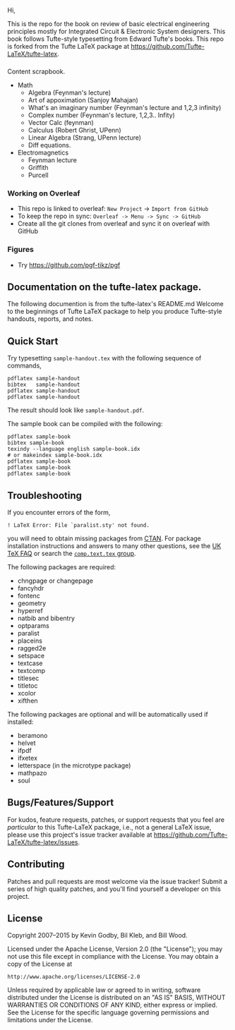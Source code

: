 Hi,

This is the repo for the book on review of basic electrical engineering principles mostly for Integrated Circuit & Electronic System designers. This book follows Tufte-style typesetting from Edward Tufte's books.  This repo is forked from the Tufte LaTeX package at https://github.com/Tufte-LaTeX/tufte-latex.
###
Content scrapbook.
- Math
  - Algebra (Feynman's lecture)
  - Art of appoximation (Sanjoy Mahajan)
  - What's an imaginary number (Feynman's lecture and 1,2,3 infinity)
  - Complex number (Feynman's lecture, 1,2,3.. Infity)
  - Vector Calc (feynman)
  - Calculus (Robert Ghrist, UPenn)
  - Linear Algebra (Strang, UPenn lecture)
  - Diff equations.
- Electromagnetics
  - Feynman lecture
  - Griffith
  - Purcell

### Working on Overleaf
- This repo is linked to overleaf: `New Project` -> `Import from GitHub`
- To keep the repo in sync: `Overleaf -> Menu -> Sync -> GitHub`
- Create all the git clones from overleaf and sync it on overleaf with GitHub

### Figures
- Try https://github.com/pgf-tikz/pgf

## Documentation on the tufte-latex package.
The following documention is from the tufte-latex's README.md
Welcome to the beginnings of Tufte LaTeX package to help you
produce Tufte-style handouts, reports, and notes.

## Quick Start

Try typesetting `sample-handout.tex` with the following sequence
of commands,

    pdflatex sample-handout
    bibtex   sample-handout
    pdflatex sample-handout
    pdflatex sample-handout

The result should look like `sample-handout.pdf`.

The sample book can be compiled with the following:

    pdflatex sample-book
    bibtex sample-book
    texindy --language english sample-book.idx
    # or makeindex sample-book.idx
    pdflatex sample-book
    pdflatex sample-book
    pdflatex sample-book

## Troubleshooting

If you encounter errors of the form,

    ! LaTeX Error: File `paralist.sty' not found.

you will need to obtain missing packages from [CTAN](http://ctan.org).
For package installation instructions and answers to many other
questions, see the [UK TeX FAQ](http://www.tex.ac.uk/faq/) or search the [`comp.text.tex` group](http://groups.google.com/group/comp.text.tex).

The following packages are required:

 * chngpage or changepage
 * fancyhdr
 * fontenc
 * geometry
 * hyperref
 * natbib and bibentry
 * optparams
 * paralist
 * placeins
 * ragged2e
 * setspace
 * textcase
 * textcomp
 * titlesec
 * titletoc
 * xcolor
 * xifthen

The following packages are optional and will be automatically used if installed:

 * beramono
 * helvet
 * ifpdf
 * ifxetex
 * letterspace (in the microtype package)
 * mathpazo
 * soul

## Bugs/Features/Support

For kudos, feature requests, patches, or support requests that you
feel are _particular_ to this Tufte-LaTeX package, i.e., not a general
LaTeX issue, please use this project's issue tracker available at <https://github.com/Tufte-LaTeX/tufte-latex/issues>.

## Contributing

Patches and pull requests are most welcome via the issue tracker!  Submit a series of high quality patches, and you'll find yourself a developer on this project.

## License

Copyright 2007–2015 by Kevin Godby, Bil Kleb, and Bill Wood.

Licensed under the Apache License, Version 2.0 (the "License");
you may not use this file except in compliance with the License.
You may obtain a copy of the License at

    http://www.apache.org/licenses/LICENSE-2.0

Unless required by applicable law or agreed to in writing, software
distributed under the License is distributed on an "AS IS" BASIS,
WITHOUT WARRANTIES OR CONDITIONS OF ANY KIND, either express or implied.
See the License for the specific language governing permissions and
limitations under the License.
